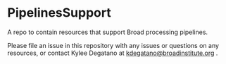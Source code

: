 # PipelinesSupport
A repo to contain resources that support Broad processing pipelines. 

Please file an issue in this repository with any issues or questions on any resources, or contact Kylee Degatano at kdegatano@broadinstitute.org .
